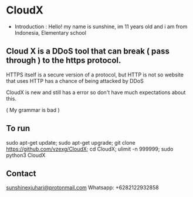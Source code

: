# CloudX

- Introduction :
Hello! my name is sunshine, im 11 years old and i am from Indonesia, Elementary school
 
## Cloud X is a DDoS tool that can break ( pass through ) to the https protocol.

HTTPS itself is a secure version of a protocol, but HTTP is not so website that uses HTTP has a chance of being attacked by DDoS

CloudX is new and still has a error so don't have much expectations about this.

( My grammar is bad )

## To run
sudo apt-get update; sudo apt-get upgrade; git clone https://github.com/vzexg/CloudX; cd CloudX; ulimit -n 999999; sudo python3 CloudX

## Contact
sunshinexjuhari@protonmail.com
Whatsapp: +6282122932858

